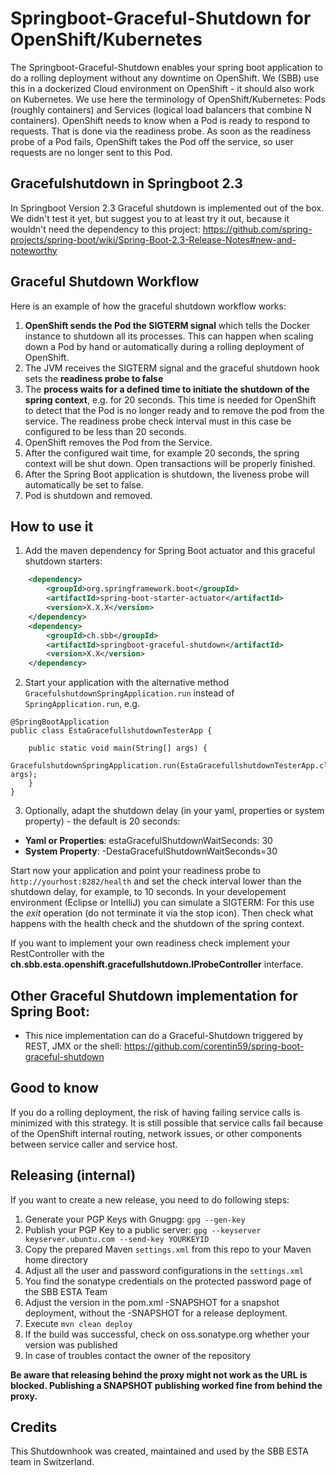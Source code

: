 Springboot-Graceful-Shutdown for OpenShift/Kubernetes
=
The Springboot-Graceful-Shutdown enables your spring boot application to do a rolling deployment without any downtime on OpenShift.
We (SBB) use this in a dockerized Cloud environment on OpenShift - it should also work on Kubernetes.
We use here the terminology of OpenShift/Kubernetes: Pods (roughly containers) and Services (logical load balancers that combine N containers).
OpenShift needs to know when a Pod is ready to respond to requests. That is done via the readiness probe.
As soon as the readiness probe of a Pod fails, OpenShift takes the Pod off the service, so user requests are no longer sent to this Pod.  

Gracefulshutdown in Springboot 2.3
--
In Springboot Version 2.3 Graceful shutdown is implemented out of the box. We didn't test it yet, but suggest you to at least try it out, because it wouldn't need the dependency to this project:
https://github.com/spring-projects/spring-boot/wiki/Spring-Boot-2.3-Release-Notes#new-and-noteworthy

Graceful Shutdown Workflow
--
Here is an example of how the graceful shutdown workflow works:
1. **OpenShift sends the Pod the SIGTERM signal** which tells the Docker instance to shutdown all its processes. 
This can happen when scaling down a Pod by hand or automatically during a rolling deployment of OpenShift.
2. The JVM receives the SIGTERM signal and the graceful shutdown hook sets the **readiness probe to false**
3. The **process waits for a defined time to initiate the shutdown of the spring context**, e.g. for 20 seconds. 
This time is needed for OpenShift to detect that the Pod is no longer ready and to remove the pod from the service. 
The readiness probe check interval must in this case be configured to be less than 20 seconds.
4. OpenShift removes the Pod from the Service.
5. After the configured wait time, for example 20 seconds, the spring context will be shut down. Open transactions will be properly finished. 
6. After the Spring Boot application is shutdown, the liveness probe will automatically be set to false. 
7. Pod is shutdown and removed.

How to use it
--
1. Add the maven dependency for Spring Boot actuator and this graceful shutdown starters: 
```xml 
    <dependency>
        <groupId>org.springframework.boot</groupId>
        <artifactId>spring-boot-starter-actuator</artifactId>
        <version>X.X.X</version>
    </dependency>
    <dependency>
        <groupId>ch.sbb</groupId>
        <artifactId>springboot-graceful-shutdown</artifactId>
        <version>X.X</version>
    </dependency>
```

2. Start your application with the alternative method ```GracefulshutdownSpringApplication.run``` instead of ```SpringApplication.run```, e.g. 

```
@SpringBootApplication
public class EstaGracefullshutdownTesterApp {

    public static void main(String[] args) {
        GracefulshutdownSpringApplication.run(EstaGracefullshutdownTesterApp.class, args);
    }
}
```


3. Optionally, adapt the shutdown delay (in your yaml, properties or system property) - the default is 20 seconds:
- **Yaml or Properties**: estaGracefulShutdownWaitSeconds: 30  
- **System Property**: -DestaGracefulShutdownWaitSeconds=30


Start now your application and point your readiness probe to ```http://yourhost:8282/health``` and set the check interval lower than the shutdown delay, for example, to 10 seconds.
In your developement environment (Eclipse or IntelliJ) you can simulate a SIGTERM: For this use the _exit_ operation (do not terminate it via the stop icon). Then check what 
happens with the health check and the shutdown of the spring context.

If you want to implement your own readiness check implement your RestController with the **ch.sbb.esta.openshift.gracefullshutdown.IProbeController** interface.


Other Graceful Shutdown implementation for Spring Boot:
--
- This nice implementation can do a Graceful-Shutdown triggered by REST, JMX or the shell: https://github.com/corentin59/spring-boot-graceful-shutdown


Good to know
--
If you do a rolling deployment, the risk of having failing service calls is minimized with this strategy. 
It is still possible that service calls fail because of the OpenShift internal routing, network issues, 
or other components between service caller and service host.

Releasing (internal)
--
If you want to create a new release, you need to do following steps:
1. Generate your PGP Keys with Gnugpg: ```gpg --gen-key```
2. Publish your PGP Key to a public server: ```gpg --keyserver keyserver.ubuntu.com --send-key YOURKEYID```
2. Copy the prepared Maven ```settings.xml``` from this repo to your Maven home directory
3. Adjust all the user and password configurations in the ```settings.xml```
4. You find the sonatype credentials on the protected password page of the SBB ESTA Team 
5. Adjust the version in the pom.xml -SNAPSHOT for a snapshot deployment, without the -SNAPSHOT for a release deployment.
6. Execute ```mvn clean deploy```
7. If the build was successful, check on oss.sonatype.org whether your version was published
8. In case of troubles contact the owner of the repository


**Be aware that releasing behind the proxy might not work as the URL is blocked.
 Publishing a SNAPSHOT publishing worked fine from behind the proxy.**


Credits
--
This Shutdownhook was created, maintained and used by the SBB ESTA team in Switzerland. 

